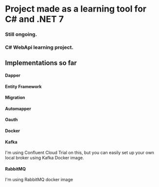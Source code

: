 # Project made as a learning tool for C# and .NET 7

### Still ongoing.
### C# WebApi learning project.

## Implementations so far
#### Dapper
#### Entity Framework
#### Migration
#### Automapper
#### Oauth
#### Docker
#### Kafka
I'm using Confluent Cloud Trial on this, but you can easily set up your own local broker using Kafka Docker image.
#### RabbitMQ
I'm using RabbitMQ docker image 
